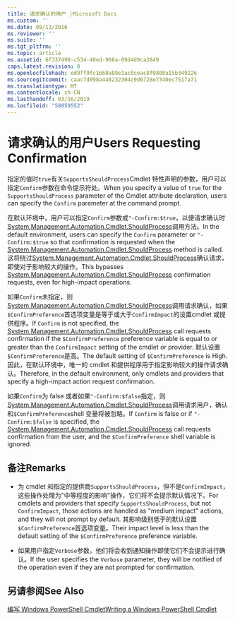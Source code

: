 ```yaml
---
title: 请求确认的用户 |Microsoft Docs
ms.custom: ''
ms.date: 09/13/2016
ms.reviewer: ''
ms.suite: ''
ms.tgt_pltfrm: ''
ms.topic: article
ms.assetid: 6f337498-c534-40ed-968a-09d4d9ca3849
caps.latest.revision: 8
ms.openlocfilehash: ed9ff9fc1668a89e1ac0ceac8f0800a15b349226
ms.sourcegitcommit: caac7d098a448232304c9d6728e7340ec7517a71
ms.translationtype: MT
ms.contentlocale: zh-CN
ms.lasthandoff: 03/16/2019
ms.locfileid: "58059552"
---
```

# <a name="users-requesting-confirmation"></a><span data-ttu-id="0764b-102">请求确认的用户</span><span class="sxs-lookup"><span data-stu-id="0764b-102">Users Requesting Confirmation</span></span>

<span data-ttu-id="0764b-103">指定的值时`true`有关`SupportsShouldProcess`Cmdlet 特性声明的参数，用户可以指定`Confirm`参数在命令提示符处。</span><span class="sxs-lookup"><span data-stu-id="0764b-103">When you specify a value of `true` for the `SupportsShouldProcess` parameter of the Cmdlet attribute declaration, users can specify the `Confirm` parameter at the command prompt.</span></span>

<span data-ttu-id="0764b-104">在默认环境中，用户可以指定`Confirm`参数或`"-Confirm:$true`，以便请求确认时[System.Management.Automation.Cmdlet.ShouldProcess](/dotnet/api/System.Management.Automation.Cmdlet.ShouldProcess)调用方法。</span><span class="sxs-lookup"><span data-stu-id="0764b-104">In the default environment, users can specify the `Confirm` parameter or `"-Confirm:$true` so that confirmation is requested when the [System.Management.Automation.Cmdlet.ShouldProcess](/dotnet/api/System.Management.Automation.Cmdlet.ShouldProcess) method is called.</span></span> <span data-ttu-id="0764b-105">这将绕过[System.Management.Automation.Cmdlet.ShouldProcess](/dotnet/api/System.Management.Automation.Cmdlet.ShouldProcess)确认请求，即使对于影响较大的操作。</span><span class="sxs-lookup"><span data-stu-id="0764b-105">This bypasses [System.Management.Automation.Cmdlet.ShouldProcess](/dotnet/api/System.Management.Automation.Cmdlet.ShouldProcess) confirmation requests, even for high-impact operations.</span></span>

<span data-ttu-id="0764b-106">如果`Confirm`未指定，则[System.Management.Automation.Cmdlet.ShouldProcess](/dotnet/api/System.Management.Automation.Cmdlet.ShouldProcess)调用请求确认，如果`$ConfirmPreference`首选项变量是等于或大于`ConfirmImpact`的设置cmdlet 或提供程序。</span><span class="sxs-lookup"><span data-stu-id="0764b-106">If `Confirm` is not specified, the [System.Management.Automation.Cmdlet.ShouldProcess](/dotnet/api/System.Management.Automation.Cmdlet.ShouldProcess) call requests confirmation if the `$ConfirmPreference` preference variable is equal to or greater than the `ConfirmImpact` setting of the cmdlet or provider.</span></span> <span data-ttu-id="0764b-107">默认设置`$ConfirmPreference`是高。</span><span class="sxs-lookup"><span data-stu-id="0764b-107">The default setting of `$ConfirmPreference` is High.</span></span> <span data-ttu-id="0764b-108">因此，在默认环境中，唯一的 cmdlet 和提供程序用于指定影响较大的操作请求确认。</span><span class="sxs-lookup"><span data-stu-id="0764b-108">Therefore, in the default environment, only cmdlets and providers that specify a high-impact action request confirmation.</span></span>

<span data-ttu-id="0764b-109">如果`Confirm`为 false 或者如果`"-Confirm:$false`指定，则[System.Management.Automation.Cmdlet.ShouldProcess](/dotnet/api/System.Management.Automation.Cmdlet.ShouldProcess)调用请求用户，确认和`$ConfirmPreference`shell 变量将被忽略。</span><span class="sxs-lookup"><span data-stu-id="0764b-109">If `Confirm` is false or if `"-Confirm:$false` is specified, the [System.Management.Automation.Cmdlet.ShouldProcess](/dotnet/api/System.Management.Automation.Cmdlet.ShouldProcess) call requests confirmation from the user, and the `$ConfirmPreference` shell variable is ignored.</span></span>

## <a name="remarks"></a><span data-ttu-id="0764b-110">备注</span><span class="sxs-lookup"><span data-stu-id="0764b-110">Remarks</span></span>

- <span data-ttu-id="0764b-111">为 cmdlet 和指定的提供商`SupportsShouldProcess`，但不是`ConfirmImpact`，这些操作处理为"中等程度的影响"操作，它们将不会提示默认情况下。</span><span class="sxs-lookup"><span data-stu-id="0764b-111">For cmdlets and providers that specify `SupportsShouldProcess`, but not `ConfirmImpact`, those actions are handled as "medium impact" actions, and they will not prompt by default.</span></span> <span data-ttu-id="0764b-112">其影响级别低于的默认设置`$ConfirmPreference`首选项变量。</span><span class="sxs-lookup"><span data-stu-id="0764b-112">Their impact level is less than the default setting of the `$ConfirmPreference` preference variable.</span></span>

- <span data-ttu-id="0764b-113">如果用户指定`Verbose`参数，他们将会收到通知操作即使它们不会提示进行确认。</span><span class="sxs-lookup"><span data-stu-id="0764b-113">If the user specifies the `Verbose` parameter, they will be notified of the operation even if they are not prompted for confirmation.</span></span>

## <a name="see-also"></a><span data-ttu-id="0764b-114">另请参阅</span><span class="sxs-lookup"><span data-stu-id="0764b-114">See Also</span></span>

[<span data-ttu-id="0764b-115">编写 Windows PowerShell Cmdlet</span><span class="sxs-lookup"><span data-stu-id="0764b-115">Writing a Windows PowerShell Cmdlet</span></span>](./writing-a-windows-powershell-cmdlet.md)

